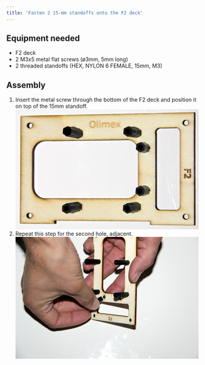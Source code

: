 ```yaml
---
title: 'Fasten 2 15-mm standoffs onto the F2 deck'
---
```


## Equipment needed

* F2 deck
* 2 M3x5 metal flat screws \(ø3mm, 5mm long\)
* 2 threaded standoffs \(HEX, NYLON 6 FEMALE, 15mm, M3\)

## Assembly

1. Insert the metal screw through the bottom of the F2 deck and position it on top of the 15mm standoff.
![](_MG_5226.JPG)
3. Repeat this step for the second hole, adjacent.
![](_MG_5224.JPG)


